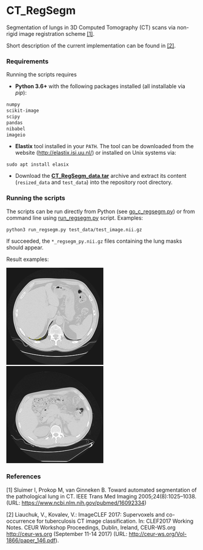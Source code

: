 # CT_RegSegm
Segmentation of lungs in 3D Computed Tomography (CT) scans via non-rigid image registration scheme [\[1\]](#references).

Short description of the current implementation can be found in [\[2\]](#references). 

### Requirements

Running the scripts requires 
* __Python 3.6+__ with the following packages installed
(all installable via *pip*):

```
numpy
scikit-image
scipy
pandas
nibabel
imageio
```

* __Elastix__ tool installed in your `PATH`. 
The tool can be downloaded from the website (http://elastix.isi.uu.nl/) 
or installed on Unix systems via: 
   
```
sudo apt install elasix
```

* Download the __[CT_RegSegm_data.tar](https://drive.google.com/open?id=1x6nM5Z4_o8S_7DInp2rgqCwFoxrcMLpb)__
archive and extract its content (`resized_data` and `test_data`) 
into the repository root directory.  

### Running the scripts

The scripts can be run directly from Python (see [go_c_regsegm.py](go_c_regsegm.py))
or from command line using [run_regsegm.py](run_regsegm.py) script. Examples:

```
python3 run_regsegm.py test_data/test_image.nii.gz
```

If succeeded, the `*_regsegm_py.nii.gz` files containing the lung masks should appear.

Result examples:

![Alt_text](result1.gif) ![Alt_text](result2.gif) 

### References

[1] Sluimer I, Prokop M, van Ginneken B. Toward automated
segmentation of the pathological lung in CT. IEEE Trans
Med Imaging 2005;24(8):1025–1038. 
(URL: https://www.ncbi.nlm.nih.gov/pubmed/16092334)

[2] Liauchuk, V., Kovalev, V.: ImageCLEF 2017: Supervoxels and co-occurrence for
tuberculosis CT image classification. 
In: CLEF2017 Working Notes. CEUR Workshop Proceedings, Dublin, Ireland, 
CEUR-WS.org <http://ceur-ws.org> (September 11-14 2017) 
(URL: http://ceur-ws.org/Vol-1866/paper_146.pdf).